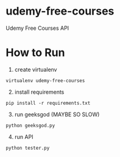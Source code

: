 # udemy-free-courses
Udemy Free Courses API

# How to Run
1. create virtualenv
```
virtualenv udemy-free-courses
```
2. install requirements
```
pip install -r requirements.txt
```
3. run geeksgod (MAYBE SO SLOW)
```
python geeksgod.py
```

4. run API
```
python tester.py
```
